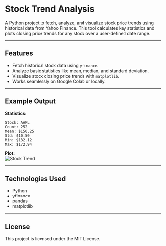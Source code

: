 # **Stock Trend Analysis**  

A Python project to fetch, analyze, and visualize stock price trends using historical data from Yahoo Finance. This tool calculates key statistics and plots closing price trends for any stock over a user-defined date range.  

---

## **Features**  
- Fetch historical stock data using `yfinance`.  
- Analyze basic statistics like mean, median, and standard deviation.  
- Visualize stock closing price trends with `matplotlib`.  
- Works seamlessly on Google Colab or locally.  

---

## **Example Output**  
**Statistics:**  
```
Stock: AAPL  
Count: 252  
Mean: $150.25  
Std: $10.50  
Min: $132.12  
Max: $172.94  
```

**Plot:**  
![Stock Trend](example_stock_trend.png)  

---

## **Technologies Used**  
- Python  
- yfinance  
- pandas  
- matplotlib  

---

## **License**  
This project is licensed under the MIT License.
